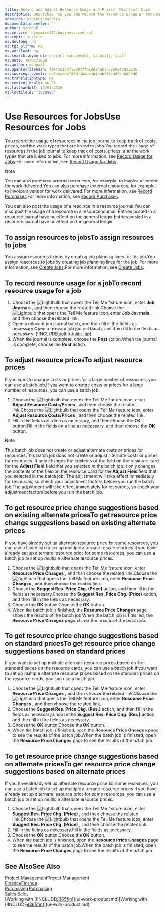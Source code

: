 ```yaml
---
title: Record and Adjust Resource Usage and Prices| Microsoft Docs
description: Describes how you can record the resource usage or consumption associated with a job, to keep track and manage costs, prices, and work types.
services: project-madeira
documentationcenter: ''
author: SorenGP
ms.service: dynamics365-business-central
ms.topic: article
ms.devlang: na
ms.tgt_pltfrm: na
ms.workload: na
ms.search.keywords: project management, capacity, staff
ms.date: 10/01/2020
ms.author: edupont
ms.openlocfilehash: fef4421cafa8d0f7fd18d24ab7a78a814702513e
ms.sourcegitcommit: ddbb5cede750df1baba4b3eab8fbed6744b5b9d6
ms.translationtype: HT
ms.contentlocale: en-GB
ms.lasthandoff: 10/01/2020
ms.locfileid: "3918995"
---
```

# <a name="use-resources-for-jobs"></a><span data-ttu-id="4c824-103">Use Resources for Jobs</span><span class="sxs-lookup"><span data-stu-id="4c824-103">Use Resources for Jobs</span></span>
<span data-ttu-id="4c824-104">You record the usage of resources in the job journal to keep track of costs, prices, and the work types that are linked to jobs.</span><span class="sxs-lookup"><span data-stu-id="4c824-104">You record the usage of resources in the job journal to keep track of costs, prices, and the work types that are linked to jobs.</span></span> <span data-ttu-id="4c824-105">For more information, see [Record Usage for Jobs](projects-how-record-job-usage.md).</span><span class="sxs-lookup"><span data-stu-id="4c824-105">For more information, see [Record Usage for Jobs](projects-how-record-job-usage.md).</span></span>

> [!NOTE]
> <span data-ttu-id="4c824-106">You can also purchase external resources, for example, to invoice a vendor for work delivered.</span><span class="sxs-lookup"><span data-stu-id="4c824-106">You can also purchase external resources, for example, to invoice a vendor for work delivered.</span></span> <span data-ttu-id="4c824-107">For more information, see [Record Purchases](purchasing-how-record-purchases.md).</span><span class="sxs-lookup"><span data-stu-id="4c824-107">For more information, see [Record Purchases](purchasing-how-record-purchases.md).</span></span>

<span data-ttu-id="4c824-108">You can also post the usage of a resource in a resource journal.</span><span class="sxs-lookup"><span data-stu-id="4c824-108">You can also post the usage of a resource in a resource journal.</span></span> <span data-ttu-id="4c824-109">Entries posted in a resource journal have no effect on the general ledger.</span><span class="sxs-lookup"><span data-stu-id="4c824-109">Entries posted in a resource journal have no effect on the general ledger.</span></span>

## <a name="to-assign-resources-to-jobs"></a><span data-ttu-id="4c824-110">To assign resources to jobs</span><span class="sxs-lookup"><span data-stu-id="4c824-110">To assign resources to jobs</span></span>
<span data-ttu-id="4c824-111">You assign resources to jobs by creating job planning lines for the job.</span><span class="sxs-lookup"><span data-stu-id="4c824-111">You assign resources to jobs by creating job planning lines for the job.</span></span> <span data-ttu-id="4c824-112">For more information, see [Create Jobs](projects-how-create-jobs.md).</span><span class="sxs-lookup"><span data-stu-id="4c824-112">For more information, see [Create Jobs](projects-how-create-jobs.md).</span></span>

## <a name="to-record-resource-usage-for-a-job"></a><span data-ttu-id="4c824-113">To record resource usage for a job</span><span class="sxs-lookup"><span data-stu-id="4c824-113">To record resource usage for a job</span></span>
1. <span data-ttu-id="4c824-114">Choose the ![Lightbulb that opens the Tell Me feature](media/ui-search/search_small.png "Tell me what you want to do") icon, enter **Job Journals** , and then choose the related link.</span><span class="sxs-lookup"><span data-stu-id="4c824-114">Choose the ![Lightbulb that opens the Tell Me feature](media/ui-search/search_small.png "Tell me what you want to do") icon, enter **Job Journals** , and then choose the related link.</span></span>
2. <span data-ttu-id="4c824-115">Open a relevant job journal batch, and then fill in the fields as necessary.</span><span class="sxs-lookup"><span data-stu-id="4c824-115">Open a relevant job journal batch, and then fill in the fields as necessary.</span></span> [!INCLUDE[tooltip-inline-tip](includes/tooltip-inline-tip_md.md)]
3. <span data-ttu-id="4c824-116">When the journal is complete, choose the **Post** action.</span><span class="sxs-lookup"><span data-stu-id="4c824-116">When the journal is complete, choose the **Post** action.</span></span>

## <a name="to-adjust-resource-prices"></a><span data-ttu-id="4c824-117">To adjust resource prices</span><span class="sxs-lookup"><span data-stu-id="4c824-117">To adjust resource prices</span></span>
<span data-ttu-id="4c824-118">If you want to change costs or prices for a large number of resources, you can use a batch job.</span><span class="sxs-lookup"><span data-stu-id="4c824-118">If you want to change costs or prices for a large number of resources, you can use a batch job.</span></span>  

1. <span data-ttu-id="4c824-119">Choose the ![Lightbulb that opens the Tell Me feature](media/ui-search/search_small.png "Tell me what you want to do") icon, enter **Adjust Resource Costs/Prices** , and then choose the related link.</span><span class="sxs-lookup"><span data-stu-id="4c824-119">Choose the ![Lightbulb that opens the Tell Me feature](media/ui-search/search_small.png "Tell me what you want to do") icon, enter **Adjust Resource Costs/Prices** , and then choose the related link.</span></span>
2. <span data-ttu-id="4c824-120">Fill in the fields on a line as necessary, and then choose the **OK** button.</span><span class="sxs-lookup"><span data-stu-id="4c824-120">Fill in the fields on a line as necessary, and then choose the **OK** button.</span></span>

> [!NOTE]  
>   <span data-ttu-id="4c824-121">This batch job does not create or adjust alternate costs or prices for resources.</span><span class="sxs-lookup"><span data-stu-id="4c824-121">This batch job does not create or adjust alternate costs or prices for resources.</span></span> <span data-ttu-id="4c824-122">It only changes the contents of the field on the resource card for the **Adjust Field** field that you selected in the batch job.</span><span class="sxs-lookup"><span data-stu-id="4c824-122">It only changes the contents of the field on the resource card for the **Adjust Field** field that you selected in the batch job.</span></span> <span data-ttu-id="4c824-123">The adjustment will take effect immediately for resources, so check your adjustment factors before you run the batch job.</span><span class="sxs-lookup"><span data-stu-id="4c824-123">The adjustment will take effect immediately for resources, so check your adjustment factors before you run the batch job.</span></span>

## <a name="to-get-resource-price-change-suggestions-based-on-existing-alternate-prices"></a><span data-ttu-id="4c824-124">To get resource price change suggestions based on existing alternate prices</span><span class="sxs-lookup"><span data-stu-id="4c824-124">To get resource price change suggestions based on existing alternate prices</span></span>
<span data-ttu-id="4c824-125">If you have already set up alternate resource price for some resources, you can use a batch job to set up multiple alternate resource prices.</span><span class="sxs-lookup"><span data-stu-id="4c824-125">If you have already set up alternate resource price for some resources, you can use a batch job to set up multiple alternate resource prices.</span></span>

1. <span data-ttu-id="4c824-126">Choose the ![Lightbulb that opens the Tell Me feature](media/ui-search/search_small.png "Tell me what you want to do") icon, enter **Resource Price Changes** , and then choose the related link.</span><span class="sxs-lookup"><span data-stu-id="4c824-126">Choose the ![Lightbulb that opens the Tell Me feature](media/ui-search/search_small.png "Tell me what you want to do") icon, enter **Resource Price Changes** , and then choose the related link.</span></span>
2. <span data-ttu-id="4c824-127">Choose the **Suggest Res. Price Chg. (Price)** action, and then fill in the fields as necessary.</span><span class="sxs-lookup"><span data-stu-id="4c824-127">Choose the **Suggest Res. Price Chg. (Price)** action, and then fill in the fields as necessary.</span></span>
3. <span data-ttu-id="4c824-128">Choose the **OK** button.</span><span class="sxs-lookup"><span data-stu-id="4c824-128">Choose the **OK** button.</span></span>  
4. <span data-ttu-id="4c824-129">When the batch job is finished, the **Resource Price Changes** page shows the results of the batch job.</span><span class="sxs-lookup"><span data-stu-id="4c824-129">When the batch job is finished, the **Resource Price Changes** page shows the results of the batch job.</span></span>

## <a name="to-get-resource-price-change-suggestions-based-on-standard-prices"></a><span data-ttu-id="4c824-130">To get resource price change suggestions based on standard prices</span><span class="sxs-lookup"><span data-stu-id="4c824-130">To get resource price change suggestions based on standard prices</span></span>
<span data-ttu-id="4c824-131">If you want to set up multiple alternate resource prices based on the standard prices on the resource cards, you can use a batch job.</span><span class="sxs-lookup"><span data-stu-id="4c824-131">If you want to set up multiple alternate resource prices based on the standard prices on the resource cards, you can use a batch job.</span></span>  

1. <span data-ttu-id="4c824-132">Choose the ![Lightbulb that opens the Tell Me feature](media/ui-search/search_small.png "Tell me what you want to do") icon, enter **Resource Price Changes** , and then choose the related link.</span><span class="sxs-lookup"><span data-stu-id="4c824-132">Choose the ![Lightbulb that opens the Tell Me feature](media/ui-search/search_small.png "Tell me what you want to do") icon, enter **Resource Price Changes** , and then choose the related link.</span></span>
2. <span data-ttu-id="4c824-133">Choose the **Suggest Res. Price Chg. (Res.)** action, and then fill in the fields as necessary.</span><span class="sxs-lookup"><span data-stu-id="4c824-133">Choose the **Suggest Res. Price Chg. (Res.)** action, and then fill in the fields as necessary.</span></span>  
3. <span data-ttu-id="4c824-134">Choose the **OK** button.</span><span class="sxs-lookup"><span data-stu-id="4c824-134">Choose the **OK** button.</span></span>  
4. <span data-ttu-id="4c824-135">When the batch job is finished, open the **Resource Price Changes** page to see the results of the batch job.</span><span class="sxs-lookup"><span data-stu-id="4c824-135">When the batch job is finished, open the **Resource Price Changes** page to see the results of the batch job.</span></span>

## <a name="to-get-resource-price-change-suggestions-based-on-alternate-prices"></a><span data-ttu-id="4c824-136">To get resource price change suggestions based on alternate prices</span><span class="sxs-lookup"><span data-stu-id="4c824-136">To get resource price change suggestions based on alternate prices</span></span>
<span data-ttu-id="4c824-137">If you have already set up alternate resource price for some resources, you can use a batch job to set up multiple alternate resource prices.</span><span class="sxs-lookup"><span data-stu-id="4c824-137">If you have already set up alternate resource price for some resources, you can use a batch job to set up multiple alternate resource prices.</span></span>

1. <span data-ttu-id="4c824-138">Choose the ![Lightbulb that opens the Tell Me feature](media/ui-search/search_small.png "Tell me what you want to do") icon, enter **Suggest Res. Price Chg. (Price)** , and then choose the related link.</span><span class="sxs-lookup"><span data-stu-id="4c824-138">Choose the ![Lightbulb that opens the Tell Me feature](media/ui-search/search_small.png "Tell me what you want to do") icon, enter **Suggest Res. Price Chg. (Price)** , and then choose the related link.</span></span>  
2. <span data-ttu-id="4c824-139">Fill in the fields as necessary.</span><span class="sxs-lookup"><span data-stu-id="4c824-139">Fill in the fields as necessary.</span></span>
3. <span data-ttu-id="4c824-140">Choose the **OK** button.</span><span class="sxs-lookup"><span data-stu-id="4c824-140">Choose the **OK** button.</span></span>  
4. <span data-ttu-id="4c824-141">When the batch job is finished, open the **Resource Price Changes** page to see the results of the batch job.</span><span class="sxs-lookup"><span data-stu-id="4c824-141">When the batch job is finished, open the **Resource Price Changes** page to see the results of the batch job.</span></span>

## <a name="see-also"></a><span data-ttu-id="4c824-142">See Also</span><span class="sxs-lookup"><span data-stu-id="4c824-142">See Also</span></span>
[<span data-ttu-id="4c824-143">Project Management</span><span class="sxs-lookup"><span data-stu-id="4c824-143">Project Management</span></span>](projects-manage-projects.md)  
[<span data-ttu-id="4c824-144">Finance</span><span class="sxs-lookup"><span data-stu-id="4c824-144">Finance</span></span>](finance.md)  
<span data-ttu-id="4c824-145">[Purchasing](purchasing-manage-purchasing.md)       </span><span class="sxs-lookup"><span data-stu-id="4c824-145">[Purchasing](purchasing-manage-purchasing.md)       </span></span>  
<span data-ttu-id="4c824-146">[Sales](sales-manage-sales.md)   </span><span class="sxs-lookup"><span data-stu-id="4c824-146">[Sales](sales-manage-sales.md)   </span></span>  
<span data-ttu-id="4c824-147">[Working with [!INCLUDE[d365fin](includes/d365fin_md.md)]](ui-work-product.md)</span><span class="sxs-lookup"><span data-stu-id="4c824-147">[Working with [!INCLUDE[d365fin](includes/d365fin_md.md)]](ui-work-product.md)</span></span>  
